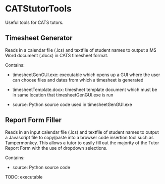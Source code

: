 # CATStutorTools
Useful tools for CATS tutors.

## Timesheet Generator
Reads in a calendar file (.ics) and textfile of student names to output a MS Word document (.docx) in CATS timesheet format.

Contains\:

- timesheetGenGUI.exe: executable which opens up a GUI where the user can choose files and dates from which a timesheet is generated

- timesheetTemplate.docx: timesheet template document which must be in same location that timesheetGenGUI.exe is run

- source: Python source code used in timesheetGenGUI.exe


## Report Form Filler
Reads in an input calendar file (.ics) and textfile of student names to
output a Javascript file to copy/paste into a browser code insertion tool such as
Tampermonkey. This allows a tutor to easily fill out the majority of the Tutor Report 
Form with the use of dropdown selections.

Contains\:

- source: Python source code

TODO: executable
